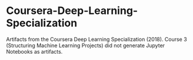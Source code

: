 # Coursera-Deep-Learning-Specialization
Artifacts from the Coursera Deep Learning Specialization (2018). Course 3 (Structuring Machine Learning Projects) did not generate Jupyter Notebooks as artifacts.
